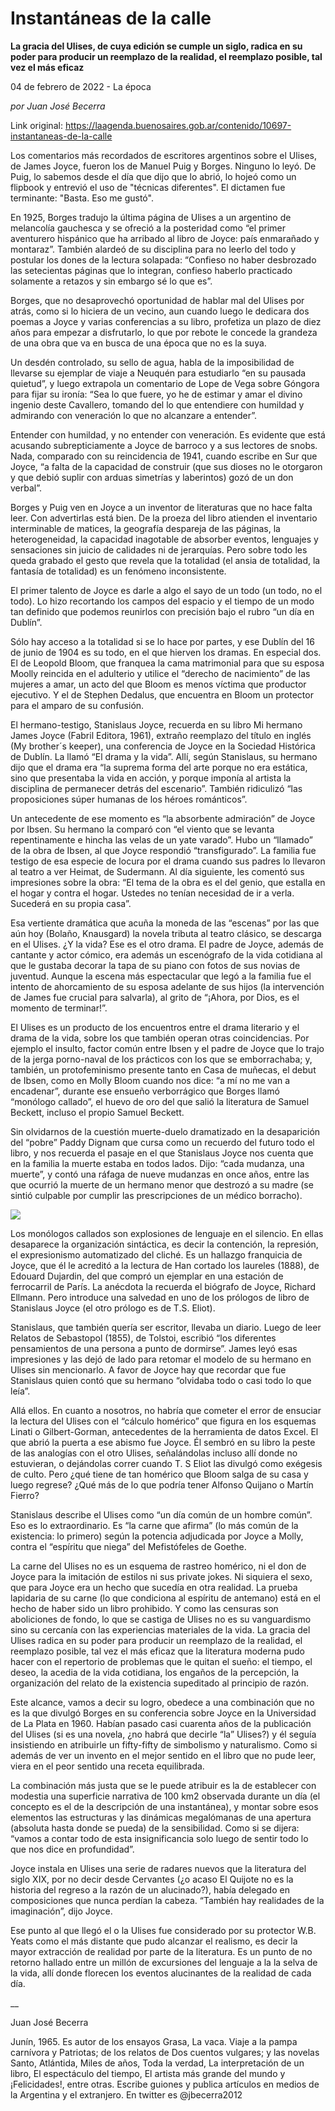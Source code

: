 # Instantáneas de la calle

**La gracia del Ulises, de cuya edición se cumple un siglo, radica en su poder para producir un reemplazo de la realidad, el reemplazo posible, tal vez el más eficaz**

04 de febrero de 2022 - La época

_por Juan José Becerra_

Link original: https://laagenda.buenosaires.gob.ar/contenido/10697-instantaneas-de-la-calle



Los comentarios más recordados de escritores argentinos sobre el Ulises, de James Joyce, fueron los de Manuel Puig y Borges. Ninguno lo leyó. De Puig, lo sabemos desde el día que dijo que lo abrió, lo hojeó como un flipbook y entrevió el uso de "técnicas diferentes". El dictamen fue terminante: "Basta. Eso me gustó".




En 1925, Borges tradujo la última página de Ulises a un argentino de melancolía gauchesca y se ofreció a la posteridad como “el primer aventurero hispánico que ha arribado al libro de Joyce: país enmarañado y montaraz”. También alardeó de su disciplina para no leerlo del todo y postular los dones de la lectura solapada: “Confieso no haber desbrozado las setecientas páginas que lo integran, confieso haberlo practicado solamente a retazos y sin embargo sé lo que es”.




Borges, que no desaprovechó oportunidad de hablar mal del Ulises por atrás, como si lo hiciera de un vecino, aun cuando luego le dedicara dos poemas a Joyce y varias conferencias a su libro, profetiza un plazo de diez años para empezar a disfrutarlo, lo que por rebote le concede la grandeza de una obra que va en busca de una época que no es la suya.




Un desdén controlado, su sello de agua, habla de la imposibilidad de llevarse su ejemplar de viaje a Neuquén para estudiarlo “en su pausada quietud”, y luego extrapola un comentario de Lope de Vega sobre Góngora para fijar su ironía: “Sea lo que fuere, yo he de estimar y amar el divino ingenio deste Cavallero, tomando del lo que entendiere con humildad y admirando con veneración lo que no alcanzare a entender”.




Entender con humildad, y no entender con veneración. Es evidente que está acusando subrepticiamente a Joyce de barroco y a sus lectores de snobs. Nada, comparado con su reincidencia de 1941, cuando escribe en Sur que Joyce, “a falta de la capacidad de construir (que sus dioses no le otorgaron y que debió suplir con arduas simetrías y laberintos) gozó de un don verbal”.




Borges y Puig ven en Joyce a un inventor de literaturas que no hace falta leer. Con advertirlas está bien. De la proeza del libro atienden el inventario interminable de matices, la geografía despareja de las páginas, la heterogeneidad, la capacidad inagotable de absorber eventos, lenguajes y sensaciones sin juicio de calidades ni de jerarquías. Pero sobre todo les queda grabado el gesto que revela que la totalidad (el ansia de totalidad, la fantasía de totalidad) es un fenómeno inconsistente.




El primer talento de Joyce es darle a algo el sayo de un todo (un todo, no el todo). Lo hizo recortando los campos del espacio y el tiempo de un modo tan definido que podemos reunirlos con precisión bajo el rubro “un día en Dublín”.




Sólo hay acceso a la totalidad si se lo hace por partes, y ese Dublín del 16 de junio de 1904 es su todo, en el que hierven los dramas. En especial dos. El de Leopold Bloom, que franquea la cama matrimonial para que su esposa Moolly reincida en el adulterio y utilice el “derecho de nacimiento” de las mujeres a amar, un acto del que Bloom es menos víctima que productor ejecutivo. Y el de Stephen Dedalus, que encuentra en Bloom un protector para el amparo de su confusión.




El hermano-testigo, Stanislaus Joyce, recuerda en su libro Mi hermano James Joyce (Fabril Editora, 1961), extraño reemplazo del título en inglés (My brother´s keeper), una conferencia de Joyce en la Sociedad Histórica de Dublín. La llamó “El drama y la vida”. Allí, según Stanislaus, su hermano dijo que el drama era “la suprema forma del arte porque no era estática, sino que presentaba la vida en acción, y porque imponía al artista la disciplina de permanecer detrás del escenario”. También ridiculizó “las proposiciones súper humanas de los héroes románticos”.




Un antecedente de ese momento es “la absorbente admiración” de Joyce por Ibsen. Su hermano la comparó con “el viento que se levanta repentinamente e hincha las velas de un yate varado”. Hubo un “llamado” de la obra de Ibsen, al que Joyce respondió “transfigurado”. La familia fue testigo de esa especie de locura por el drama cuando sus padres lo llevaron al teatro a ver Heimat, de Sudermann. Al día siguiente, les comentó sus impresiones sobre la obra: “El tema de la obra es el del genio, que estalla en el hogar y contra el hogar. Ustedes no tenían necesidad de ir a verla. Sucederá en su propia casa”.




Esa vertiente dramática que acuña la moneda de las “escenas” por las que aún hoy (Bolaño, Knausgard) la novela tributa al teatro clásico, se descarga en el Ulises. ¿Y la vida? Ese es el otro drama. El padre de Joyce, además de cantante y actor cómico, era además un escenógrafo de la vida cotidiana al que le gustaba decorar la tapa de su piano con fotos de sus novias de juventud. Aunque la escena más espectacular que legó a la familia fue el intento de ahorcamiento de su esposa adelante de sus hijos (la intervención de James fue crucial para salvarla), al grito de “¡Ahora, por Dios, es el momento de terminar!”.




El Ulises es un producto de los encuentros entre el drama literario y el drama de la vida, sobre los que también operan otras coincidencias. Por ejemplo el insulto, factor común entre Ibsen y el padre de Joyce que lo trajo de la jerga porno-naval de los prácticos con los que se emborrachaba; y, también, un protofeminismo presente tanto en Casa de muñecas, el debut de Ibsen, como en Molly Bloom cuando nos dice: “a mí no me van a encadenar”, durante ese ensueño verborrágico que Borges llamó “monólogo callado”, el huevo de oro del que salió la literatura de Samuel Beckett, incluso el propio Samuel Beckett.




Sin olvidarnos de la cuestión muerte-duelo dramatizado en la desaparición del “pobre” Paddy Dignam que cursa como un recuerdo del futuro todo el libro, y nos recuerda el pasaje en el que Stanislaus Joyce nos cuenta que en la familia la muerte estaba en todos lados. Dijo: “cada mudanza, una muerte”, y contó una ráfaga de nueve mudanzas en once años, entre las que ocurrió la muerte de un hermano menor que destrozó a su madre (se sintió culpable por cumplir las prescripciones de un médico borracho).




![](https://cdn.feater.me/files/images/142073/0a17b30e-303a-4df5-a0d8-e82c8344e105.png)




Los monólogos callados son explosiones de lenguaje en el silencio. En ellas desaparece la organización sintáctica, es decir la contención, la represión, el expresionismo automatizado del cliché. Es un hallazgo franquicia de Joyce, que él le acreditó a la lectura de Han cortado los laureles (1888), de Edouard Dujardin, del que compró un ejemplar en una estación de ferrocarril de París. La anécdota la recuerda el biógrafo de Joyce, Richard Ellmann. Pero introduce una salvedad en uno de los prólogos de libro de Stanislaus Joyce (el otro prólogo es de T.S. Eliot).




Stanislaus, que también quería ser escritor, llevaba un diario. Luego de leer Relatos de Sebastopol (1855), de Tolstoi, escribió “los diferentes pensamientos de una persona a punto de dormirse”. James leyó esas impresiones y las dejó de lado para retomar el modelo de su hermano en Ulises sin mencionarlo. A favor de Joyce hay que recordar que fue Stanislaus quien contó que su hermano “olvidaba todo o casi todo lo que leía”.




Allá ellos. En cuanto a nosotros, no habría que cometer el error de ensuciar la lectura del Ulises con el “cálculo homérico” que figura en los esquemas Linati o Gilbert-Gorman, antecedentes de la herramienta de datos Excel. El que abrió la puerta a ese abismo fue Joyce. Él sembró en su libro la peste de las analogías con el otro Ulises, señalándolas incluso allí donde no estuvieran, o dejándolas correr cuando T. S Eliot las divulgó como exégesis de culto. Pero ¿qué tiene de tan homérico que Bloom salga de su casa y luego regrese? ¿Qué más de lo que podría tener Alfonso Quijano o Martín Fierro?




Stanislaus describe el Ulises como “un día común de un hombre común”. Eso es lo extraordinario. Es “la carne que afirma” (lo más común de la existencia: lo primero) según la potencia adjudicada por Joyce a Molly, contra el “espíritu que niega” del Mefistófeles de Goethe.




La carne del Ulises no es un esquema de rastreo homérico, ni el don de Joyce para la imitación de estilos ni sus private jokes. Ni siquiera el sexo, que para Joyce era un hecho que sucedía en otra realidad. La prueba lapidaria de su carne (lo que condiciona al espíritu de antemano) está en el hecho de haber sido un libro prohibido. Y como las censuras son aboliciones de fondo, lo que se castiga de Ulises no es su vanguardismo sino su cercanía con las experiencias materiales de la vida. La gracia del Ulises radica en su poder para producir un reemplazo de la realidad, el reemplazo posible, tal vez el más eficaz que la literatura moderna pudo hacer con el repertorio de problemas que le quitan el sueño: el tiempo, el deseo, la acedia de la vida cotidiana, los engaños de la percepción, la organización del relato de la existencia supeditado al principio de razón.




Este alcance, vamos a decir su logro, obedece a una combinación que no es la que divulgó Borges en su conferencia sobre Joyce en la Universidad de La Plata en 1960. Habían pasado casi cuarenta años de la publicación del Ulises (si es una novela, ¿no habrá que decirle “la” Ulises?) y él seguía insistiendo en atribuirle un fifty-fifty de simbolismo y naturalismo. Como si además de ver un invento en el mejor sentido en el libro que no pude leer, viera en el peor sentido una receta equilibrada.




La combinación más justa que se le puede atribuir es la de establecer con modestia una superficie narrativa de 100 km2 observada durante un día (el concepto es el de la descripción de una instantánea), y montar sobre esos elementos las estructuras y las dinámicas megalómanas de una apertura (absoluta hasta donde se pueda) de la sensibilidad. Como si se dijera: “vamos a contar todo de esta insignificancia solo luego de sentir todo lo que nos dice en profundidad”.




Joyce instala en Ulises una serie de radares nuevos que la literatura del siglo XIX, por no decir desde Cervantes (¿o acaso El Quijote no es la historia del regreso a la razón de un alucinado?), había delegado en composiciones que nunca perdían la cabeza. “También hay realidades de la imaginación”, dijo Joyce.




Ese punto al que llegó el o la Ulises fue considerado por su protector W.B. Yeats como el más distante que pudo alcanzar el realismo, es decir la mayor extracción de realidad por parte de la literatura. Es un punto de no retorno hallado entre un millón de excursiones del lenguaje a la la selva de la vida, allí donde florecen los eventos alucinantes de la realidad de cada día.




\_\_




Juan José Becerra




Junín, 1965. Es autor de los ensayos Grasa, La vaca. Viaje a la pampa carnívora y Patriotas; de los relatos de Dos cuentos vulgares; y las novelas Santo, Atlántida, Miles de años, Toda la verdad, La interpretación de un libro, El espectáculo del tiempo, El artista más grande del mundo y ¡Felicidades!, entre otras. Escribe guiones y publica artículos en medios de la Argentina y el extranjero. En twitter es @jbecerra2012



